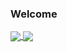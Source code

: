### Welcome

<a href="https://github.com/eiladin">
  <img align="center" src="https://github-readme-stats.vercel.app/api?username=eiladin&show_icons=true&include_all_commits=true&theme=dark&hide=contribs&count_private=true&show_owner=false&custom_title=eiladin" />
</a>
<a href="https://github.com/eiladin">
  <img align="center" src="https://github-readme-stats.vercel.app/api/top-langs/?username=eiladin&layout=compact&theme=dark" />
</a>
